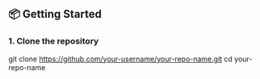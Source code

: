 ## 📦 Getting Started

### 1. Clone the repository

git clone https://github.com/your-username/your-repo-name.git
cd your-repo-name

